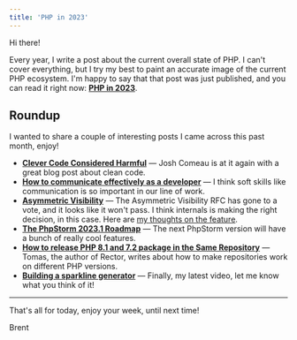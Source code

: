 ```yaml
---
title: 'PHP in 2023'
---
```


Hi there!

Every year, I write a post about the current overall state of PHP. I can't cover everything, but I try my best to paint an accurate image of the current PHP ecosystem. I'm happy to say that that post was just published, and you can read it right now: **[PHP in 2023](https://aggregate.stitcher.io/links/83abb4db-4dbd-468b-a9f5-b6e0b42f698b)**.

## Roundup

I wanted to share a couple of interesting posts I came across this past month, enjoy!

- **[Clever Code Considered Harmful](https://aggregate.stitcher.io/links/980f7a12-7e4b-41ab-9bb0-ae653d7b243e)** — Josh Comeau is at it again with a great blog post about clean code.
- **[How to communicate effectively as a developer](https://aggregate.stitcher.io/links/64e9035c-27db-445e-b726-89e716f9a2d9)** — I think soft skills like communication is so important in our line of work.
- **[Asymmetric Visibility](https://aggregate.stitcher.io/links/07bfbd3e-f54e-4c1d-9b68-7707476265f8)** — The Asymmetric Visibility RFC has gone to a vote, and it looks like it won't pass. I think internals is making the right decision, in this case. Here are [my thoughts on the feature](https://aggregate.stitcher.io/links/e9291b9f-280a-4245-9762-aa8bb6a6d4d4).
- **[The PhpStorm 2023.1 Roadmap](https://aggregate.stitcher.io/links/ee7d87ae-9bd0-42b0-9564-5a49858c4891)** — The next PhpStorm version will have a bunch of really cool features.
- **[How to release PHP 8.1 and 7.2 package in the Same Repository](https://aggregate.stitcher.io/links/34353008-f1c5-47e4-978e-f5d9f3a37ee7)** — Tomas, the author of Rector, writes about how to make repositories work on different PHP versions.
- **[Building a sparkline generator](https://aggregate.stitcher.io/links/4e432627-2609-4e48-bcb1-6659e8f772d7)** — Finally, my latest video, let me know what you think of it!

---

That's all for today, enjoy your week, until next time!

Brent